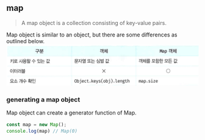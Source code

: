 ## map

> A map object is a collection consisting of key-value pairs. 

Map object is similar to an object, but there are some differences as outlined below.
![img.png](images/map.png)

### generating a map object

Map object can create a generator function of Map.

```javascript
const map = new Map();
console.log(map) // Map(0)
```

